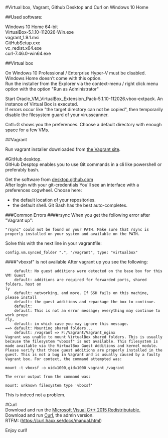 #Virtual box, Vagrant, Github Desktop and Curl on Windows 10 Home  
  
##Used software:
  
Windows 10 Home 64-bit  
VirtualBox-5.1.10-112026-Win.exe  
vagrant_1.9.1.msi  
GitHubSetup.exe  
vc_redist.x64.exe  
curl-7.46.0-win64.exe  
  
##Virtual box
  
On Windows 10 Professional / Enterprise Hyper-V must be disabled. Windows Home doesn't come with this option.  
Run the installer from the Explorer via the context-menu / right click menu option with the option "Run as Administrator"  
  
Start Oracle_VM_VirtualBox_Extension_Pack-5.1.10-112026.vbox-extpack. An instance of Virtual Box is executed.  
If errors occur like "the target directory can not be copied", then temporarily disable the filesystem guard of your virusscanner.  
  
Cntl+G shows you the preferences. Choose a default directory with enough space for a few VMs.  

##Vagrant
  
Run vagrant installer downloaded from [the Vagrant site](https://www.vagrantup.com/downloads.html).  
  
#GitHub desktop.  
GitHub Desptop enables you to use Git commands in a cli like powershell or preferably bash.  
  
Get the software from [desktop.github.com](https://desktop.github.com/)  
After login with your git-credentials You'll see an interface with a preferences cogwheel. Choose here:  
 - the default location of your repositories.  
 - the default shell. Git Bash has the best auto-completes.  
   
###Common Errors
####rsync
When you get the following error after "Vagrant up":  
```
"rsync" could not be found on your PATH. Make sure that rsync is properly installed on your system and available on the PATH.
```
Solve this with the next line in your vagrantfile:
```
config.vm.synced_folder ".", "/vagrant", type: "virtualbox"  
```
####"vboxsf" is not available 
After vagrant up you see the following:
```
    default: No guest additions were detected on the base box for this VM! Guest
    default: additions are required for forwarded ports, shared folders, host on                                                                                                                ly
    default: networking, and more. If SSH fails on this machine, please install
    default: the guest additions and repackage the box to continue.
    default:
    default: This is not an error message; everything may continue to work prope                                                                                                                rly,
    default: in which case you may ignore this message.
==> default: Mounting shared folders...
    default: /vagrant => F:/Vagrant/Vagrant_nginx
Vagrant was unable to mount VirtualBox shared folders. This is usually
because the filesystem "vboxsf" is not available. This filesystem is
made available via the VirtualBox Guest Additions and kernel module.
Please verify that these guest additions are properly installed in the
guest. This is not a bug in Vagrant and is usually caused by a faulty
Vagrant box. For context, the command attempted was:

mount -t vboxsf -o uid=1000,gid=1000 vagrant /vagrant

The error output from the command was:

mount: unknown filesystem type 'vboxsf'
```
This is indeed not a problem.  
  
#Curl  
Download and run the [Microsoft Visual C++ 2015 Redistributable.](https://www.microsoft.com/en-us/download/details.aspx?id=48145)  
Download and run [Curl](http://www.confusedbycode.com/curl/#downloads), the admin version.  
RTFM: (https://curl.haxx.se/docs/manual.html)   
   
Enjoy curl!

